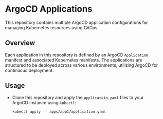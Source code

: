 # ArgoCD Applications

This repository contains multiple ArgoCD application configurations for managing Kubernetes resources using GitOps.

## Overview

Each application in this repository is defined by an ArgoCD `Application` manifest and associated Kubernetes manifests. The applications are structured to be deployed across various environments, utilizing ArgoCD for continuous deployment.

## Usage

- Clone this repository and apply the `applicatoin.yaml` files to your ArgoCD instance using `kubectl`:
  
  ```bash
  kubectl apply -f apps/app1/application.yaml

